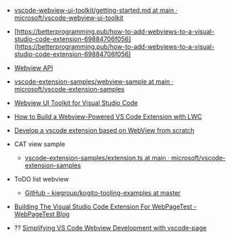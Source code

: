 - [vscode-webview-ui-toolkit/getting-started.md at main · microsoft/vscode-webview-ui-toolkit](https://github.com/microsoft/vscode-webview-ui-toolkit/blob/main/docs/getting-started.md)



- [https://betterprogramming.pub/how-to-add-webviews-to-a-visual-studio-code-extension-69884706f056](https://betterprogramming.pub/how-to-add-webviews-to-a-visual-studio-code-extension-69884706f056)

- [Webview API](https://code.visualstudio.com/api/extension-guides/webview)

- [vscode-extension-samples/webview-sample at main · microsoft/vscode-extension-samples](https://github.com/microsoft/vscode-extension-samples/tree/main/webview-sample)


- [Webview UI Toolkit for Visual Studio Code](https://code.visualstudio.com/blogs/2021/10/11/webview-ui-toolkit)
- [How to Build a Webview-Powered VS Code Extension with LWC](https://developer.salesforce.com/blogs/2021/04/how-to-build-a-webview-powered-vs-code-extension-with-lightning-web-components)

- [Develop a vscode extension based on WebView from scratch](https://chowdera.com/2021/09/20210927231637417q.html)

- CAT view sample
    - [vscode-extension-samples/extension.ts at main · microsoft/vscode-extension-samples](https://github.com/microsoft/vscode-extension-samples/blob/main/webview-sample/src/extension.ts)

- ToDO list webview
    - [GitHub - kiegroup/kogito-tooling-examples at master](https://github.com/kiegroup/kogito-tooling-examples/tree/master)    

- [Building The Visual Studio Code Extension For WebPageTest - WebPageTest Blog](https://blog.webpagetest.org/posts/vscode/)    


- ?? [Simplifying VS Code Webview Development with vscode-page](https://dev.to/foxgem/simplifying-vs-code-webview-development-with-vscode-page-13c3)